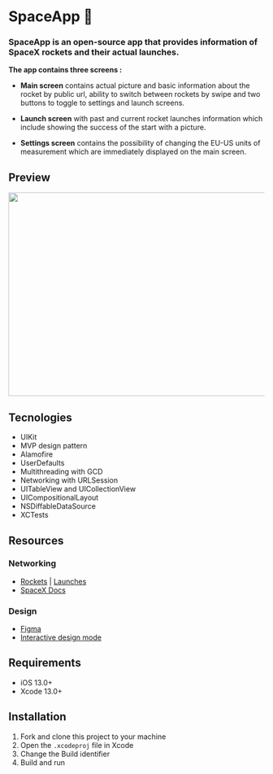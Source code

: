 <h1 dir="auto" tabindex="-1">SpaceApp&nbsp;🚀</h1>
<h3 dir="auto" tabindex="-1"><a id="user-content-spaceapp-is-an-open-source-app-that-provides-information-of-spacex-rockets-and-their-actual-launches" class="anchor" href="https://github.com/GregoryDushin/SpaceApp#spaceapp-is-an-open-source-app-that-provides-information-of-spacex-rockets-and-their-actual-launches" aria-hidden="true"></a>SpaceApp is an open-source app that provides information of SpaceX rockets and their actual launches.</h3>
<p dir="auto"><strong>The app contains three screens :</strong></p>
<ul dir="auto">
<li>
<p dir="auto"><strong>Main screen</strong>&nbsp;contains actual picture and basic information about the rocket by public url, ability to switch between rockets by swipe and two buttons to toggle to settings and launch screens.</p>
</li>
<li>
<p dir="auto"><strong>Launch screen</strong>&nbsp;with past and current rocket launches information which include showing the success of the start with a picture.</p>
</li>
<li>
<p dir="auto"><strong>Settings screen</strong>&nbsp;contains the possibility of changing the EU-US units of measurement which are immediately displayed on the main screen.</p>
</li>
</ul>
<h2 dir="auto" tabindex="-1"><a id="user-content-preview" class="anchor" href="https://github.com/GregoryDushin/SpaceApp#preview" aria-hidden="true"></a>Preview</h2>
<p dir="auto"><img src="https://i.postimg.cc/YqmsMtt9/IMG-5488.png" alt="" width="640" height="400" /></p>
<h2 dir="auto" tabindex="-1"><a id="user-content-tecnologies" class="anchor" href="https://github.com/GregoryDushin/SpaceApp#tecnologies" aria-hidden="true"></a>Tecnologies</h2>
<ul dir="auto">
<li>UIKit</li>
<li>MVP design pattern</li>
<li>Alamofire</li>
<li>UserDefaults</li>
<li>Multithreading with GCD</li>
<li>Networking with URLSession</li>
<li>UITableView and UICollectionView</li>
<li>UICompositionalLayout</li>
<li>NSDiffableDataSource</li>
<li>XCTests</li>
</ul>
<h2 dir="auto" tabindex="-1"><a id="user-content-resources" class="anchor" href="https://github.com/GregoryDushin/SpaceApp#resources" aria-hidden="true"></a>Resources</h2>
<h3 dir="auto" tabindex="-1"><a id="user-content-networking" class="anchor" href="https://github.com/GregoryDushin/SpaceApp#networking" aria-hidden="true"></a>Networking</h3>
<ul dir="auto">
<li><a href="https://api.spacexdata.com/v4/rockets" rel="nofollow">Rockets</a>&nbsp;|&nbsp;<a href="https://api.spacexdata.com/v4/launches" rel="nofollow">Launches</a></li>
<li><a href="https://github.com/r-spacex/SpaceX-API/blob/master/docs/queries.md">SpaceX Docs</a></li>
</ul>
<h3 dir="auto" tabindex="-1"><a id="user-content-design" class="anchor" href="https://github.com/GregoryDushin/SpaceApp#design" aria-hidden="true"></a>Design</h3>
<ul dir="auto">
<li><a href="https://www.figma.com/file/GLxcmFyzglgO8f6v4eRFHc/%D0%A2%D0%B5%D1%81%D1%82%D0%BE%D0%B2%D0%BE%D0%B5-%D0%B7%D0%B0%D0%B4%D0%B0%D0%BD%D0%B8%D0%B5?node-id=2%3A3" rel="nofollow">Figma</a></li>
<li><a href="https://www.figma.com/proto/GLxcmFyzglgO8f6v4eRFHc/%D0%A2%D0%B5%D1%81%D1%82%D0%BE%D0%B2%D0%BE%D0%B5-%D0%B7%D0%B0%D0%B4%D0%B0%D0%BD%D0%B8%D0%B5?page-id=0%3A1&amp;node-id=2%3A3&amp;viewport=323%2C48%2C0.16&amp;scaling=min-zoom&amp;starting-point-node-id=2%3A3" rel="nofollow">Interactive design mode</a></li>
</ul>
<h2 dir="auto" tabindex="-1"><a id="user-content-requirements" class="anchor" href="https://github.com/GregoryDushin/SpaceApp#requirements" aria-hidden="true"></a>Requirements</h2>
<ul dir="auto">
<li>iOS 13.0+</li>
<li>Xcode 13.0+</li>
</ul>
<h2 dir="auto" tabindex="-1"><a id="user-content-installation" class="anchor" href="https://github.com/GregoryDushin/SpaceApp#installation" aria-hidden="true"></a>Installation</h2>
<ol dir="auto">
<li>Fork and clone this project to your machine</li>
<li>Open the&nbsp;<code>.xcodeproj</code>&nbsp;file in Xcode</li>
<li>Change the Build identifier</li>
<li>Build and run</li>
</ol>

